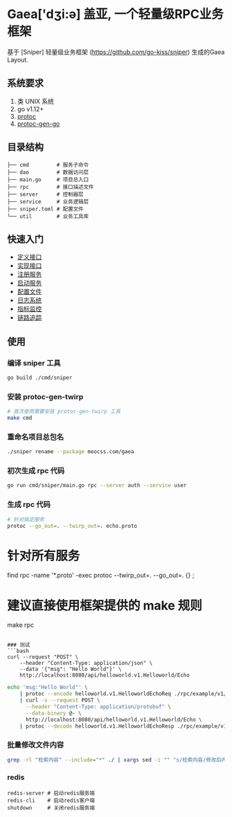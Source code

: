 # Gaea['dʒi:ə] 盖亚, 一个轻量级RPC业务框架

基于 [Sniper] 轻量级业务框架 (https://github.com/go-kiss/sniper) 生成的Gaea Layout.

## 系统要求

1. 类 UNIX 系统
2. go v1.12+
3. [protoc](https://github.com/google/protobuf)
4. [protoc-gen-go](https://github.com/golang/protobuf/tree/master/protoc-gen-go)

## 目录结构

```
├── cmd         # 服务子命令
├── dao         # 数据访问层
├── main.go     # 项目总入口
├── rpc         # 接口描述文件
├── server      # 控制器层
├── service     # 业务逻辑层
├── sniper.toml # 配置文件
└── util        # 业务工具库
```

## 快速入门

- [定义接口](./rpc/README.md)
- [实现接口](./server/README.md)
- [注册服务](./cmd/server/README.md)
- [启动服务](./cmd/server/README.md)
- [配置文件](pkg/conf/README.md)
- [日志系统](pkg/log/README.md)
- [指标监控](pkg/metrics/README.md)
- [链路追踪](pkg/trace/README.md)

## 使用
### 编译 sniper 工具
```bash
go build ./cmd/sniper
```

### 安装 protoc-gen-twirp
```bash
# 首次使用需要安装 protoc-gen-twirp 工具
make cmd
```

### 重命名项目总包名
```bash
./sniper rename --package moocss.com/gaea 
```
### 初次生成 rpc 代码
```bash
go run cmd/sniper/main.go rpc --server auth --service user
```

### 生成 rpc 代码
```bash
# 针对指定服务
protoc --go_out=. --twirp_out=. echo.proto
```

# 针对所有服务
find rpc -name '*.proto' -exec protoc --twirp_out=. --go_out=. {} \;

# 建议直接使用框架提供的 make 规则
make rpc
```

### 测试
```bash
curl --request "POST" \
    --header "Content-Type: application/json" \
    --data '{"msg": "Hello World"}' \
    http://localhost:8080/api/helloworld.v1.Helloworld/Echo
```

```bash
echo 'msg:"Hello World"' \
    | protoc --encode helloworld.v1.HelloworldEchoReq ./rpc/example/v1/helloworld.proto \
    | curl -s --request POST \
      --header "Content-Type: application/protobuf" \
      --data-binary @- \
      http://localhost:8080/api/helloworld.v1.Helloworld/Echo \
    | protoc --decode helloworld.v1.HelloworldEchoResp ./rpc/example/v1/helloworld.proto
```

### 批量修改文件内容
```bash
grep -rl "检索内容" --include="*" ./ | xargs sed -i "" "s/检索内容/修改后内容/g"

```

### redis
```
redis-server # 启动redis服务端
redis-cli    # 启动redis客户端
shutdown     # 关闭redis服务端
```